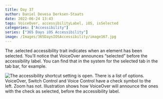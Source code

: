 ```yaml
---
title: Day 37
author: Daniel Devesa Derksen-Staats
date: 2022-06-24 13:43
tags: VoiceOver, accessibilityLabel, iOS, isSelected
categories: ["Accessibility"]
series: ["365 Days iOS Accessibility"]
image: /Images/365DaysIOSAccessibility/image167.jpg
---
```


The .selected accessibility trait indicates when an element has been selected. You’ll notice that VoiceOver announces “selected” before the accessibility label. You can find that in the system for the selected tab in the tab bar, for example.

![The accessibility shortcut setting is open. There is a list of options. VoiceOver, Switch Control and Voice Control have a check symbol to the left. Zoom has not. Illustration shows how VoiceOver will announce the ones with the check as selected, before the accessibility label.](/Images/365DaysIOSAccessibility/image167.jpg)